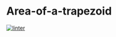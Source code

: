 # Area-of-a-trapezoid
[![linter](https://github.com/Tyler-Coates/Area-of-a-trapezoid/workflows/linter/badge.svg)](https://github.com/marketplace/actions/super-linter)
